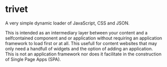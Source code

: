 # trivet
A very simple dynamic loader of JavaScript, CSS and JSON.

This is intended as an intermediary layer between your content and a selfcontained component and or application without requiring an application framework to load first or at all. This usefull for content websites that may only need a handfull of widgets and the option of adding an application. This is not an application framework nor does it facilitate in the construction of Single Page Apps (SPA).
